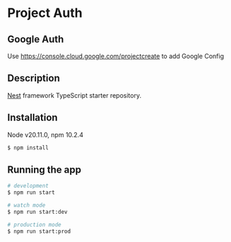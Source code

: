 # Project Auth

## Google Auth
Use https://console.cloud.google.com/projectcreate to add Google Config

## Description

[Nest](https://github.com/nestjs/nest) framework TypeScript starter repository.

## Installation
Node v20.11.0, npm 10.2.4

```bash
$ npm install
```

## Running the app

```bash
# development
$ npm run start

# watch mode
$ npm run start:dev

# production mode
$ npm run start:prod
```
